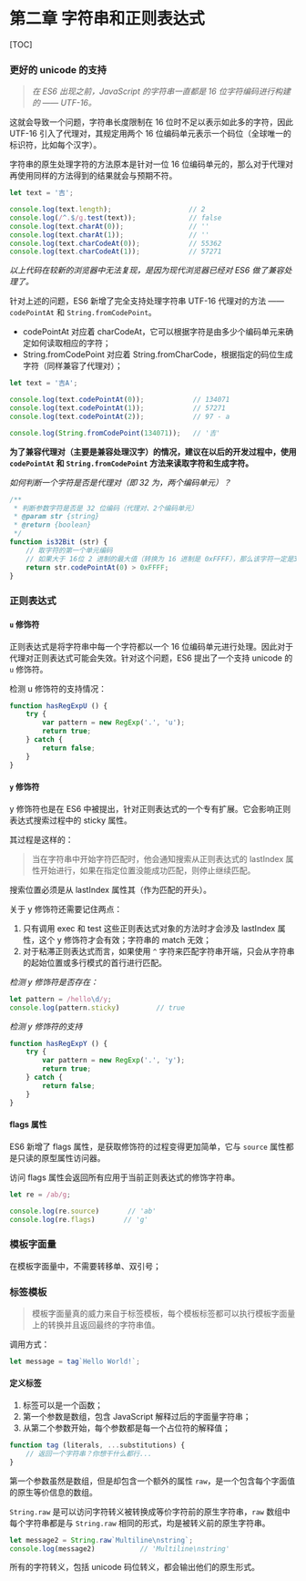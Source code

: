 # 第二章 字符串和正则表达式

[TOC]

### 更好的 unicode 的支持

> *在 ES6 出现之前，JavaScript 的字符串一直都是 16 位字符编码进行构建的 —— UTF-16。*

这就会导致一个问题，字符串长度限制在 16 位时不足以表示如此多的字符，因此 UTF-16 引入了代理对，其规定用两个 16 位编码单元表示一个码位（全球唯一的标识符，比如每个汉字）。

字符串的原生处理字符的方法原本是针对一位 16 位编码单元的，那么对于代理对再使用同样的方法得到的结果就会与预期不符。

```javascript
let text = '吉';

console.log(text.length);                   // 2
console.log(/^.$/g.test(text));             // false
console.log(text.charAt(0));                // ''
console.log(text.charAt(1));                // ''
console.log(text.charCodeAt(0));            // 55362
console.log(text.charCodeAt(1));            // 57271
```
*以上代码在较新的浏览器中无法复现，是因为现代浏览器已经对 ES6 做了兼容处理了。*

针对上述的问题，ES6 新增了完全支持处理字符串 UTF-16 代理对的方法 —— `codePointAt` 和 `String.fromCodePoint`。

* codePointAt 对应着 charCodeAt，它可以根据字符是由多少个编码单元来确定如何读取相应的字符；
* String.fromCodePoint 对应着 String.fromCharCode，根据指定的码位生成字符（同样兼容了代理对）；

```javascript
let text = '吉A';

console.log(text.codePointAt(0));            // 134071
console.log(text.codePointAt(1));            // 57271
console.log(text.codePointAt(2));            // 97 - a

console.log(String.fromCodePoint(134071));   // '吉'
```

**为了兼容代理对（主要是兼容处理汉字）的情况，建议在以后的开发过程中，使用 `codePointAt` 和 `String.fromCodePoint` 方法来读取字符和生成字符。**

*如何判断一个字符是否是代理对（即 32 为，两个编码单元）？*

```javascript
/**
 * 判断参数字符是否是 32 位编码（代理对、2个编码单元）
 * @param str {string}
 * @return {boolean}
 */
function is32Bit (str) {
    // 取字符的第一个单元编码
    // 如果大于 16位 2 进制的最大值（转换为 16 进制是 0xFFFF），那么该字符一定是32位的
    return str.codePointAt(0) > 0xFFFF;
}
```

### 正则表达式

#### `u` 修饰符

正则表达式是将字符串中每一个字符都以一个 16 位编码单元进行处理。因此对于代理对正则表达式可能会失效。针对这个问题，ES6 提出了一个支持 unicode 的 `u` 修饰符。

检测 u 修饰符的支持情况：

```javascript
function hasRegExpU () {
    try {
        var pattern = new RegExp('.', 'u');
        return true;
    } catch {
        return false;
    }
}
```

#### `y` 修饰符

y 修饰符也是在 ES6 中被提出，针对正则表达式的一个专有扩展。它会影响正则表达式搜索过程中的 sticky 属性。

其过程是这样的：
> 当在字符串中开始字符匹配时，他会通知搜索从正则表达式的 lastIndex 属性开始进行，如果在指定位置没能成功匹配，则停止继续匹配。

搜索位置必须是从 lastIndex 属性其（作为匹配的开头）。

关于 y 修饰符还需要记住两点：

1. 只有调用 exec 和 test 这些正则表达式对象的方法时才会涉及 lastIndex 属性，这个 y 修饰符才会有效；字符串的 match 无效；
2. 对于粘滞正则表达式而言，如果使用 `^` 字符来匹配字符串开端，只会从字符串的起始位置或多行模式的首行进行匹配。

*检测 y 修饰符是否存在：*
```javascript
let pattern = /hello\d/y;
console.log(pattern.sticky)         // true
```

*检测 y 修饰符的支持*
```javascript
function hasRegExpY () {
    try {
        var pattern = new RegExp('.', 'y');
        return true;
    } catch {
        return false;
    }
}
```

#### flags 属性

ES6 新增了 flags 属性，是获取修饰符的过程变得更加简单，它与 `source` 属性都是只读的原型属性访问器。

访问 flags 属性会返回所有应用于当前正则表达式的修饰字符串。

```javascript
let re = /ab/g;

console.log(re.source)       // 'ab'
console.log(re.flags)       // 'g'
```

### 模板字面量

在模板字面量中，不需要转移单、双引号；

### 标签模板

> 模板字面量真的威力来自于标签模板，每个模板标签都可以执行模板字面量上的转换并且返回最终的字符串值。

调用方式：
```javascript
let message = tag`Hello World!`;
```

#### 定义标签

1. 标签可以是一个函数；
2. 第一个参数是数组，包含 JavaScript 解释过后的字面量字符串；
3. 从第二个参数开始，每个参数都是每一个占位符的解释值；

```javascript
function tag (literals, ...substitutions) {
    // 返回一个字符串？你想干什么都行...
}
```

第一个参数虽然是数组，但是却包含一个额外的属性 `raw`，是一个包含每个字面值的原生等价信息的数组。

`String.raw` 是可以访问字符转义被转换成等价字符前的原生字符串，`raw` 数组中每个字符串都是与 `String.raw` 相同的形式，均是被转义前的原生字符串。

```javascript
let message2 = String.raw`Multiline\nstring`;
console.log(message2)           // 'Multiline\nstring'
```

所有的字符转义，包括 unicode 码位转义，都会输出他们的原生形式。
